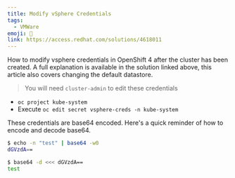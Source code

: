 ```yaml
---
title: Modify vSphere Credentials
tags:
  - VMWare
emoji: 💾
link: https://access.redhat.com/solutions/4618011
---
```


How to modify vsphere credentials in OpenShift 4 after the cluster has been created. A full explanation is available in the solution linked above, this article also covers changing the default datastore.

> You will need `cluster-admin` to edit these credentials

- `oc project kube-system`
- Execute `oc edit secret vsphere-creds -n kube-system`

These credentials are base64 encoded. Here's a quick reminder of how to encode and decode base64.

```sh
$ echo -n "test" | base64 -w0
dGVzdA==

$ base64 -d <<< dGVzdA==
test
```
